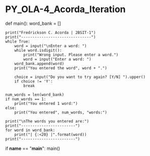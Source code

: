 # PY_OLA-4_Acorda_Iteration

def main():
    word_bank = []
    
    print("Fredrickson C. Acorda | 2BSIT-1")
    print("-------------------------------")
    while True:
        word = input("\nEnter a word: ")
        while word.isdigit():
            print("Wrong input. Please enter a word.")
            word = input("Enter a word: ")
        word_bank.append(word)
        print("You entered the word", word + ".")

        choice = input("Do you want to try again? [Y/N] ").upper()
        if choice != 'Y':
            break

    num_words = len(word_bank)
    if num_words == 1:
        print("You entered 1 word:")
    else:
        print("You entered", num_words, "words:")

    print("\nThe words you entered are:")
    print("------------------------")
    for word in word_bank:
        print("| {:<20} |".format(word))
    print("------------------------")

if __name__ == "__main__":
    main()
